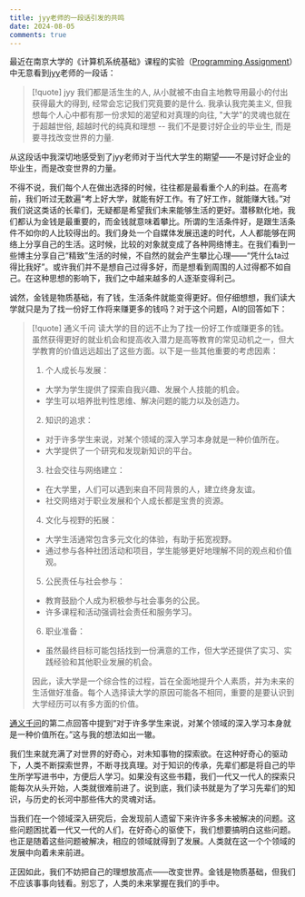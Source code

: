 ```yaml
---
title: jyy老师的一段话引发的共鸣
date: 2024-08-05
comments: true
---
```

最近在南京大学的《计算机系统基础》课程的实验（[Programming Assignment](https://nju-projectn.github.io/ics-pa-gitbook/ics2024/)）中无意看到[jyy](https://jyywiki.cn/)老师的一段话：

> [!quote] jyy
> 我们都是活生生的人, 从小就被不由自主地教导用最小的付出获得最大的得到, 经常会忘记我们究竟要的是什么. 我承认我完美主义, 但我想每个人心中都有那一份求知的渴望和对真理的向往, "大学"的灵魂也就在于超越世俗, 超越时代的纯真和理想 -- 我们不是要讨好企业的毕业生, 而是要寻找改变世界的力量.

从这段话中我深切地感受到了jyy老师对于当代大学生的期望——不是讨好企业的毕业生，而是改变世界的力量。

不得不说，我们每个人在做出选择的时候，往往都是最看重个人的利益。在高考前，我们听过无数遍“考上好大学，就能有好工作。有了好工作，就能赚大钱。”对我们说这类话的长辈们，无疑都是希望我们未来能够生活的更好。潜移默化地，我们都认为金钱是最重要的，而金钱就意味着攀比。所谓的生活条件好，是跟生活条件不如你的人比较得出的。我们身处一个自媒体发展迅速的时代，人人都能够在网络上分享自己的生活。这时候，比较的对象就变成了各种网络博主。在我们看到一些博主分享自己“精致”生活的时候，不自然的就会产生攀比心理——“凭什么ta过得比我好”。或许我们并不是想自己过得多好，而是想看到周围的人过得都不如自己。在这种思想的影响下，我们之中越来越多的人逐渐变得利己。

诚然，金钱是物质基础，有了钱，生活条件就能变得更好。但仔细想想，我们读大学就只是为了找一份好工作将来赚更多的钱吗？对于这个问题，AI的回答如下：

> [!quote] 通义千问
> 读大学的目的远不止为了找一份好工作或赚更多的钱。虽然获得更好的就业机会和提高收入潜力是高等教育的常见动机之一，但大学教育的价值远远超出了这些方面。以下是一些其他重要的考虑因素：
> 1. 个人成长与发展：
> 	- 大学为学生提供了探索自我兴趣、发展个人技能的机会。
> 	- 学生可以培养批判性思维、解决问题的能力以及创造力。
> 2. 知识的追求：
> 	- 对于许多学生来说，对某个领域的深入学习本身就是一种价值所在。
> 	- 大学提供了一个研究和发现新知识的平台。
> 3. 社会交往与网络建立：
> 	- 在大学里，人们可以遇到来自不同背景的人，建立终身友谊。
> 	- 社交网络对于职业发展和个人成长都是宝贵的资源。
> 4. 文化与视野的拓展：
> 	- 大学生活通常包含多元文化的体验，有助于拓宽视野。
> 	- 通过参与各种社团活动和项目，学生能够更好地理解不同的观点和价值观。
> 5. 公民责任与社会参与：
> 	- 教育鼓励个人成为积极参与社会事务的公民。
> 	- 许多课程和活动强调社会责任和服务学习。
> 6. 职业准备：
> 	- 虽然最终目标可能包括找到一份满意的工作，但大学还提供了实习、实践经验和其他职业发展的机会。
> 
> 因此，读大学是一个综合性的过程，旨在全面地提升个人素质，并为未来的生活做好准备。每个人选择读大学的原因可能各不相同，重要的是要认识到大学经历可以有多方面的价值。

[通义千问](https://tongyi.aliyun.com/)的第二点回答中提到“对于许多学生来说，对某个领域的深入学习本身就是一种价值所在。”这与我的想法如出一辙。

我们生来就充满了对世界的好奇心，对未知事物的探索欲。在这种好奇心的驱动下，人类不断探索世界，不断寻找真理。对于知识的传承，先辈们都是将自己的毕生所学写进书中，方便后人学习。如果没有这些书籍，我们一代又一代人的探索只能每次从头开始，人类就很难前进了。说到底，我们读书就是为了学习先辈们的知识，与历史的长河中那些伟大的灵魂对话。

当我们在一个领域深入研究后，会发现前人遗留下来许许多多未被解决的问题。这些问题困扰着一代又一代的人们，在好奇心的驱使下，我们想要搞明白这些问题。也正是随着这些问题被解决，相应的领域就得到了发展。人类就在这一个个领域的发展中向着未来前进。

正因如此，我们不妨把自己的理想放高点——改变世界。金钱是物质基础，但我们不应该事事向钱看。别忘了，人类的未来掌握在我们的手中。
